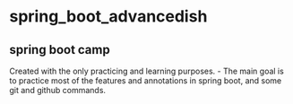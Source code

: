 # spring_boot_advancedish

## spring boot camp

Created with the only practicing and learning purposes.
    - The main goal is to practice most of the features and annotations in spring boot, and some git and github commands.

